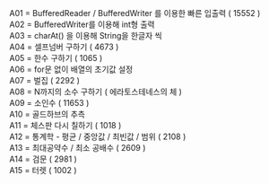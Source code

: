 A01 = BufferedReader / BufferedWriter 를 이용한 빠른 입출력 ( 15552 )  
A02 = BufferedWriter를 이용해 int형 출력  
A03 = charAt() 을 이용해 String을 한글자 씩  
A04 = 셀프넘버 구하기 ( 4673 )  
A05 = 한수 구하기 ( 1065 )  
A06 = for문 없이 배열의 초기값 설정  
A07 = 벌집 ( 2292 )  
A08 = N까지의 소수 구하기 ( 에라토스테네스의 체 )  
A09 = 소인수 ( 11653 )  
A10 = 골드하브의 추측  
A11 = 체스판 다시 칠하기 ( 1018 )  
A12 = 통계학 - 평균 / 중앙값 / 최빈값 / 범위 ( 2108 )  
A13 = 최대공약수 / 최소 공배수 ( 2609 )  
A14 = 검문 ( 2981 )  
A15 = 터렛 ( 1002 )

